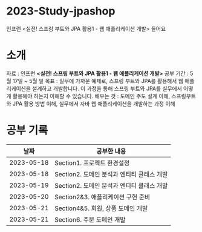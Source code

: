 # 2023-Study-jpashop
인프런 &lt;실전! 스프링 부트와 JPA 활용1 - 웹 애플리케이션 개발> 들어요

# 소개
자료 : 인프런 **<실전! 스프링 부트와 JPA 활용1 - 웹 애플리케이션 개발>**
공부 기간 : 5월 17일 ~ 5월 일
목표 : 실무에 가까운 예제로, 스프링 부트와 JPA를 활용해서 웹 애플리케이션을 설계하고 개발합니다. 이 과정을 통해 스프링 부트와 JPA를 실무에서 어떻게 활용해야 하는지 이해할 수 있습니다.
배우는 것 : 도메인 주도 설계 이해, 스프링부트와 JPA 활용 방법 이해, 실무에서 자바 웹 애플리케이션을 개발하는 과정 이해


# 공부 기록

| 날짜         | 공부한 내용                       |
|------------|------------------------------|
| 2023-05-18 | Section1. 프로젝트 환경설정          |
| 2023-05-18 | Section2. 도메인 분석과 엔티티 클래스 개발 |
| 2023-05-19 | Section2. 도메인 분석과 엔티티 클래스 개발 |
| 2023-05-20 | Section2&3. 애플리케이션 구현 준비     |
| 2023-05-21 | Section4&5. 회원, 상품 도메인 개발    |
| 2023-05-21 | Section6. 주문 도메인 개발    |